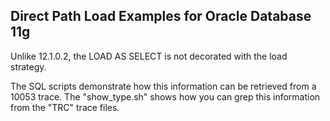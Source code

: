 <h2>Direct Path Load Examples for Oracle Database 11g</h2>

Unlike 12.1.0.2, the LOAD AS SELECT is not decorated with the load strategy. 

The SQL scripts demonstrate how this information can be retrieved from a 10053 trace. The "show_type.sh" shows how you can grep this information from the "TRC" trace files.
